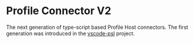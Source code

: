 # Profile Connector V2

The next generation of type-script based Profile Host connectors. The first
generation was introduced in the [vscode-psl] project.

[vscode-psl]: https://www.github.com/ing-bank/vscode-psl
